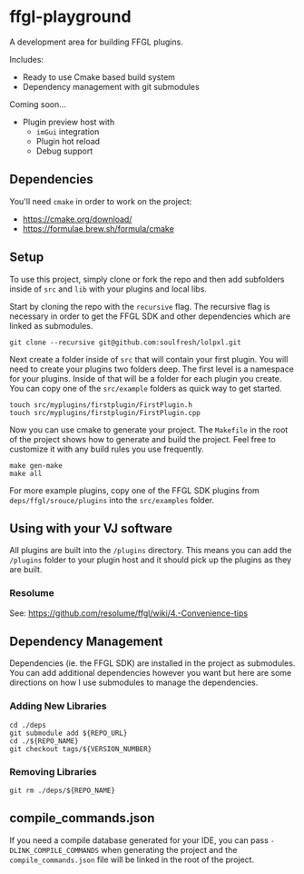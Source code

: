 # ffgl-playground
A development area for building FFGL plugins.

Includes:
- Ready to use Cmake based build system
- Dependency management with git submodules

Coming soon...
- Plugin preview host with
    - `imGui` integration
    - Plugin hot reload
    - Debug support

## Dependencies

You'll need `cmake` in order to work on the project:

- https://cmake.org/download/
- https://formulae.brew.sh/formula/cmake

## Setup
To use this project, simply clone or fork the repo and then add
subfolders inside of `src` and `lib` with your plugins and local
libs.

Start by cloning the repo with the `recursive` flag. The recursive
flag is necessary in order to get the FFGL SDK and other dependencies
which are linked as submodules.

    git clone --recursive git@github.com:soulfresh/lolpxl.git

Next create a folder inside of `src` that will contain your first plugin.
You will need to create your plugins two folders deep. The first level
is a namespace for your plugins. Inside of that will be a folder for
each plugin you create. You can copy one of the `src/example` folders as
quick way to get started.

    touch src/myplugins/firstplugin/FirstPlugin.h
    touch src/myplugins/firstplugin/FirstPlugin.cpp

Now you can use cmake to generate your project. The `Makefile` in the
root of the project shows how to generate and build the project. Feel
free to customize it with any build rules you use frequently.

    make gen-make
    make all

For more example plugins, copy one of the FFGL SDK plugins from
`deps/ffgl/srouce/plugins` into the `src/examples` folder.

## Using with your VJ software
All plugins are built into the `/plugins` directory. This means you can
add the `/plugins` folder to your plugin host and it should pick up the
plugins as they are built.

### Resolume
See: https://github.com/resolume/ffgl/wiki/4.-Convenience-tips

## Dependency Management
Dependencies (ie. the FFGL SDK) are installed in the project as submodules.
You can add additional dependencies however you want but here are some
directions on how I use submodules to manage the dependencies.

### Adding New Libraries

    cd ./deps
    git submodule add ${REPO_URL}
    cd ./${REPO_NAME}
    git checkout tags/${VERSION_NUMBER}

### Removing Libraries

    git rm ./deps/${REPO_NAME}

## compile_commands.json
If you need a compile database generated for your IDE, you can pass
`-DLINK_COMPILE_COMMANDS` when generating the project and the `compile_commands.json`
file will be linked in the root of the project.

